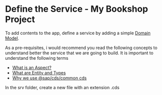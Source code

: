 # Define the Service - My Bookshop Project 

To add contents to the app, define a service by adding a simple [Domain Model](domain-model.md).

As a pre-requisites, i would recommend you read the following concepts to understand better the service that we are going to build. 
It is important to understand the following terms
- [What is an Aspect?](aspect.md)
- [What are Entity and Types](entity-and-types.md) 
- [Why we use @sap/cds/common cds](common-cds-sdk.md)

In the srv folder, create a new file with an extension .cds 

